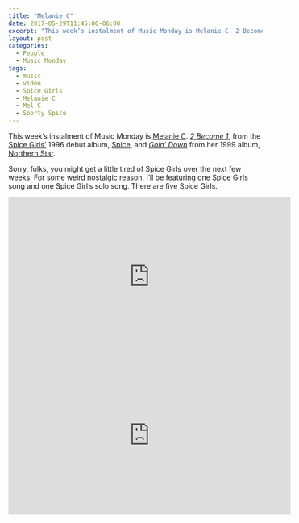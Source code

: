 ```yaml
---
title: "Melanie C"
date: 2017-05-29T11:45:00-06:00
excerpt: "This week’s instalment of Music Monday is Melanie C. 2 Become 1 from the Spice Girls’ 1996 debut album, Spice, and Goin’ Down from her 1999 album, Northern Star."
layout: post
categories:
  - People
  - Music Monday
tags:
  - music
  - video
  - Spice Girls
  - Melanie C
  - Mel C
  - Sporty Spice
---
```

This week’s instalment of Music Monday is [Melanie C](http://melaniec.net/). [_2 Become 1_](https://en.wikipedia.org/wiki/2_Become_1), from the [Spice Girls’](https://www.thespicegirls.com/) 1996 debut album, [Spice](https://en.wikipedia.org/wiki/Spice_(album)), and [_Goin’ Down_](https://en.wikipedia.org/wiki/Goin%27_Down_(Melanie_C_song)) from her 1999 album, [Northern Star](https://en.wikipedia.org/wiki/Northern_Star_(Melanie_C_album)).

Sorry, folks, you might get a little tired of Spice Girls over the next few weeks. For some weird nostalgic reason, I’ll be featuring one Spice Girls song and one Spice Girl’s solo song. There are five Spice Girls.

<div class="video-container">
  <iframe width="560" height="315" src="https://www.youtube.com/embed/FA5jsa1lR9c" frameborder="0" allowfullscreen></iframe>
</div>

<div class="video-container">
  <iframe width="560" height="315" src="https://www.youtube.com/embed/RUk8p7IgFjM" frameborder="0" allowfullscreen></iframe>
</div>
